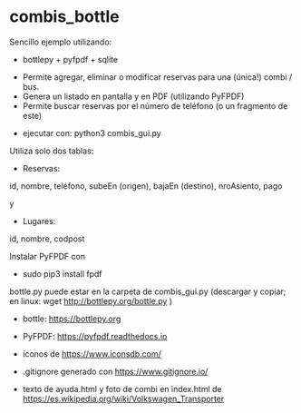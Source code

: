 # combis_bottle

Sencillo ejemplo utilizando:
 
 * bottlepy + pyfpdf + sqlite

- Permite agregar, eliminar o modificar reservas para una (única!) combi / bus. 
- Genera un listado en pantalla y en PDF (utilizando PyFPDF)
- Permite buscar reservas por el número de teléfono (o un fragmento de este)

* ejecutar con: python3 combis_gui.py 


Utiliza solo dos tablas:

- Reservas:

 id, nombre, teléfono, subeEn (origen), bajaEn (destino), nroAsiento, pago

y 

- Lugares:

 id, nombre, codpost


Instalar PyFPDF con

- sudo pip3 install fpdf

bottle.py puede estar en la carpeta de combis_gui.py
(descargar y copiar; en linux:  wget http://bottlepy.org/bottle.py )


* bottle: https://bottlepy.org
* PyFPDF: https://pyfpdf.readthedocs.io



* iconos de https://www.iconsdb.com/ 
* .gitignore generado con https://www.gitignore.io/
* texto de ayuda.html y foto de combi en index.html de https://es.wikipedia.org/wiki/Volkswagen_Transporter

